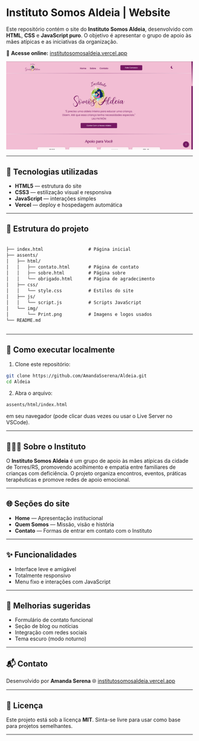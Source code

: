 # Instituto Somos Aldeia | Website

Este repositório contém o site do **Instituto Somos Aldeia**, desenvolvido com **HTML**, **CSS** e **JavaScript puro**.
O objetivo é apresentar o grupo de apoio às mães atípicas e as iniciativas da organização.  

🔗 **Acesse online:** [institutosomosaldeia.vercel.app](https://institutosomosaldeia.vercel.app/)  

![Print da aplicação](assets/img/Print.png)


---

## 🧱 Tecnologias utilizadas

- **HTML5** — estrutura do site  
- **CSS3** — estilização visual e responsiva  
- **JavaScript** — interações simples  
- **Vercel** — deploy e hospedagem automática

---

## 📁 Estrutura do projeto

```

├── index.html                 # Página inicial
├── assents/
│   ├── html/
│   │   ├── contato.html       # Página de contato
│   │   ├── sobre.html         # Página sobre
│   │   └── obrigado.html      # Página de agradecimento
│   ├── css/
│   │   └── style.css          # Estilos do site
│   ├── js/
│   │   └── script.js          # Scripts JavaScript
│   └── img/
│       └── Print.png          # Imagens e logos usados
└── README.md


````

---

## 🚀 Como executar localmente

1. Clone este repositório:
```bash
git clone https://github.com/AmandaSserena/Aldeia.git
cd Aldeia
````

2. Abra o arquivo:

```bash
assents/html/index.html
```

em seu navegador (pode clicar duas vezes ou usar o Live Server no VSCode).

---

## 👩‍👧‍👧 Sobre o Instituto

O **Instituto Somos Aldeia** é um grupo de apoio às mães atípicas da cidade de Torres/RS, promovendo acolhimento e empatia entre familiares de crianças com deficiência.
O projeto organiza encontros, eventos, práticas terapêuticas e promove redes de apoio emocional.

---

## 🌐 Seções do site

* **Home** — Apresentação institucional
* **Quem Somos** — Missão, visão e história
* **Contato** — Formas de entrar em contato com o Instituto

---

## ✨ Funcionalidades

* Interface leve e amigável
* Totalmente responsivo
* Menu fixo e interações com JavaScript

---

## 📌 Melhorias sugeridas

* Formulário de contato funcional
* Seção de blog ou notícias
* Integração com redes sociais
* Tema escuro (modo noturno)

---


## 📬 Contato

Desenvolvido por **Amanda Serena**
🌐 [institutosomosaldeia.vercel.app](https://institutosomosaldeia.vercel.app/)

---

## 🧾 Licença

Este projeto está sob a licença **MIT**.
Sinta-se livre para usar como base para projetos semelhantes.

---

